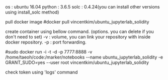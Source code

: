 
<docker environment>
os : ubuntu 16.04
python : 3.6.5
solc : 0.4.24(you can install other versions using install_solc method)

pull docker image
#docker pull vincentkim/ubuntu_jupyterlab_solidity

create container using bellow command.
(options. you can delete if you don't need to set)
-v : volume, you can link your repository with inside docker repository.
-p : port forwarding.

#sudo docker run -i -t -d -p 7777:8888 -v /home/taeoh/code:/marker/notebooks --name ubuntu_jupyterlab_solidity -e GRANT_SUDO=yes --user root vincentkim/ubuntu_jupyterlab_solidity

check token using 'logs' command
